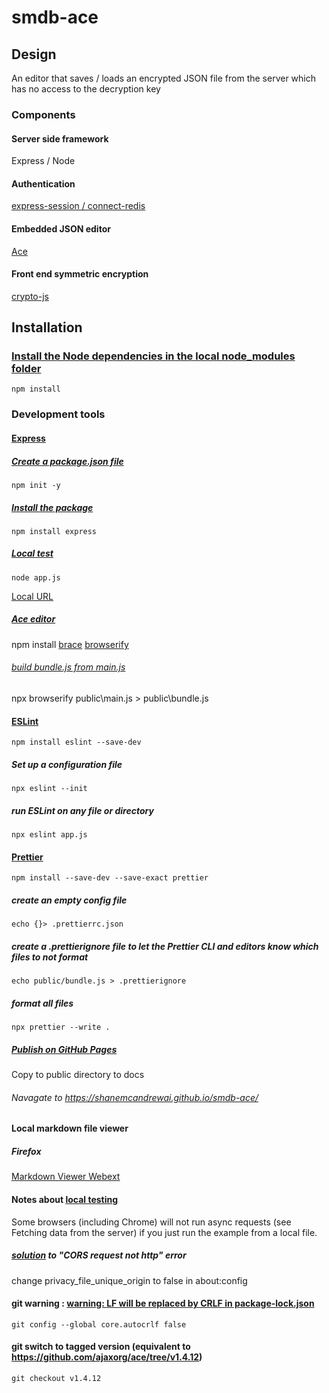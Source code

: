 # smdb-ace

## Design

An editor that saves / loads an encrypted JSON file from the server which has no access to the decryption key

### Components

#### Server side framework

Express / Node

#### Authentication

[express-session / connect-redis](https://github.com/expressjs/session#compatible-session-stores)

#### Embedded JSON editor

[Ace](https://ace.c9.io)

#### Front end symmetric encryption

[crypto-js](https://github.com/brix/crypto-js)

## Installation

### [Install the Node dependencies in the local node_modules folder](https://docs.npmjs.com/cli/v6/commands/npm-install)

    npm install

### Development tools

#### [Express](https://expressjs.com/en/starter/installing.html)

##### [Create a package.json file](https://docs.npmjs.com/cli/v6/commands/npm-init)

    npm init -y

##### [Install the package](https://docs.npmjs.com/cli/v6/commands/npm-install)

    npm install express

##### [Local test](https://nodejs.org/en/docs/guides/getting-started-guide/)

    node app.js

[Local URL](http://localhost:3000)

##### [Ace editor](https://ace.c9.io)

npm install [brace](https://github.com/thlorenz/brace) [browserify](https://github.com/browserify/browserify)

###### [build bundle.js from main.js](https://github.com/browserify/browserify#example)

npx browserify public\main.js > public\bundle.js

#### [ESLint](https://eslint.org/docs/user-guide/getting-started)

    npm install eslint --save-dev

##### Set up a configuration file

    npx eslint --init

##### run ESLint on any file or directory

    npx eslint app.js

#### [Prettier](https://prettier.io/docs/en/install.html)

    npm install --save-dev --save-exact prettier

##### create an empty config file

    echo {}> .prettierrc.json

##### create a .prettierignore file to let the Prettier CLI and editors know which files to not format

    echo public/bundle.js > .prettierignore

##### format all files

    npx prettier --write .

##### [Publish on GitHub Pages](https://docs.github.com/en/pages/getting-started-with-github-pages/configuring-a-publishing-source-for-your-github-pages-site)

Copy to public directory to docs

###### Navagate to https://shanemcandrewai.github.io/smdb-ace/

#### Local markdown file viewer

##### Firefox

[Markdown Viewer Webext](https://addons.mozilla.org/en-US/firefox/addon/markdown-viewer-webext)

#### Notes about [local testing](https://developer.mozilla.org/en-US/docs/Learn/Common_questions/set_up_a_local_testing_server)

Some browsers (including Chrome) will not run async requests (see Fetching data from the server) if you just run the example from a local file.

##### [solution](https://support.mozilla.org/en-US/questions/1264280) to "CORS request not http" error

change privacy_file_unique_origin to false in about:config

#### git warning : [warning: LF will be replaced by CRLF in package-lock.json](https://git-scm.com/docs/git-config#Documentation/git-config.txt-coreautocrlf)

    git config --global core.autocrlf false

#### git switch to tagged version (equivalent to https://github.com/ajaxorg/ace/tree/v1.4.12)

    git checkout v1.4.12
